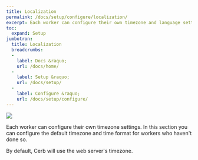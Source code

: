 ```yaml
---
title: Localization
permalink: /docs/setup/configure/localization/
excerpt: Each worker can configure their own timezone and language settings.
toc:
  expand: Setup
jumbotron:
  title: Localization
  breadcrumbs:
  - 
    label: Docs &raquo;
    url: /docs/home/
  - 
    label: Setup &raquo;
    url: /docs/setup/
  - 
    label: Configure &raquo;
    url: /docs/setup/configure/
---
```


<div class="cerb-screenshot">
<img src="/assets/images/docs/setup/localization.png" class="screenshot">
</div>

Each worker can configure their own timezone settings.  In this section you can configure the default timezone and time format for workers who haven't done so.

By default, Cerb will use the web server's timezone.
